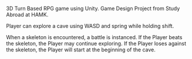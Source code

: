 3D Turn Based RPG game using Unity. Game Design Project from Study Abroad at HAMK.

Player can explore a cave using WASD and spring while holding shift.

When a skeleton is encountered, a battle is instanced. If the Player beats the skeleton, the Player may continue exploring. If the Player loses against the skeleton, the Player will start at the beginning of the cave.
